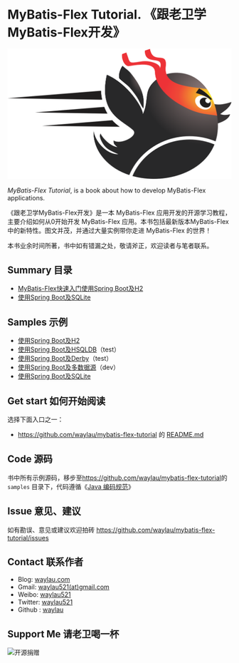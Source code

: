 # MyBatis-Flex Tutorial. 《跟老卫学MyBatis-Flex开发》



![](images/logo.png)

*MyBatis-Flex Tutorial*, is a book about how to develop MyBatis-Flex applications.



《跟老卫学MyBatis-Flex开发》是一本 MyBatis-Flex 应用开发的开源学习教程，主要介绍如何从0开始开发 MyBatis-Flex 应用。本书包括最新版本MyBatis-Flex中的新特性。图文并茂，并通过大量实例带你走进 MyBatis-Flex 的世界！

本书业余时间所著，书中如有错漏之处，敬请斧正，欢迎读者与笔者联系。


## Summary 目录

* [MyBatis-Flex快速入门使用Spring Boot及H2](https://waylau.com/getting-started-with-mybatis-flex/)
* [使用Spring Boot及SQLite](samples/mybatis-flex-sqlite)

## Samples 示例

* [使用Spring Boot及H2](samples/mybatis-flex-h2)
* [使用Spring Boot及HSQLDB](samples/mybatis-flex-hsqldb)（test）
* [使用Spring Boot及Derby](samples/mybatis-flex-derby)（test）
* [使用Spring Boot及多数据源](samples/mybatis-flex-multi-datasource)（dev）
* [使用Spring Boot及SQLite](samples/mybatis-flex-sqlite)


## Get start 如何开始阅读

选择下面入口之一：

* <https://github.com/waylau/mybatis-flex-tutorial> 的 [README.md](https://github.com/waylau/mybatis-flex-tutorial/blob/master/README.md)



## Code 源码

书中所有示例源码，移步至<https://github.com/waylau/mybatis-flex-tutorial>的 `samples` 目录下，代码遵循《[Java 编码规范](<http://waylau.com/java-code-conventions>)》




## Issue 意见、建议

如有勘误、意见或建议欢迎拍砖 <https://github.com/waylau/mybatis-flex-tutorial/issues>

## Contact 联系作者

* Blog: [waylau.com](http://waylau.com)
* Gmail: [waylau521(at)gmail.com](mailto:waylau521@gmail.com)
* Weibo: [waylau521](http://weibo.com/waylau521)
* Twitter: [waylau521](https://twitter.com/waylau521)
* Github : [waylau](https://github.com/waylau)



## Support Me 请老卫喝一杯

![开源捐赠](https://waylau.com/images/showmethemoney-sm.jpg)
